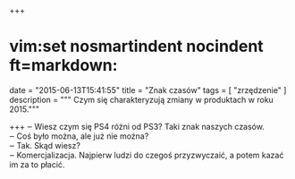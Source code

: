 +++
# vim:set nosmartindent nocindent ft=markdown:
date = "2015-06-13T15:41:55"
title = "Znak czasów"
tags = [ "zrzędzenie" ]
description = """
Czym się charakteryzują zmiany w produktach w roku 2015."""

+++
‒ Wiesz czym się PS4 różni od PS3? Taki znak naszych czasów.  
‒ Coś było można, ale już nie można?  
‒ Tak. Skąd wiesz?  
‒ Komercjalizacja. Najpierw ludzi do czegoś przyzwyczaić, a potem kazać im za to
płacić.
<!--more-->
